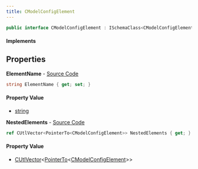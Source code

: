 ```yaml
---
title: CModelConfigElement
---
```


```csharp
public interface CModelConfigElement : ISchemaClass<CModelConfigElement>, ISchemaField, ISchemaClass, INativeHandle
```

#### Implements

## Properties

**ElementName** - [Source Code](https://github.com/swiftly-solution/swiftlys2/blob/main/managed/src/SwiftlyS2.Generated/Schemas/Interfaces/CModelConfigElement.cs#L16)

```csharp
string ElementName { get; set; }
```

#### Property Value

- [string](https://learn.microsoft.com/dotnet/api/system.string)

**NestedElements** - [Source Code](https://github.com/swiftly-solution/swiftlys2/blob/main/managed/src/SwiftlyS2.Generated/Schemas/Interfaces/CModelConfigElement.cs#L18)

```csharp
ref CUtlVector<PointerTo<CModelConfigElement>> NestedElements { get; }
```

#### Property Value

- [CUtlVector](/docs/api/shared/natives/cutlvector-1)<[PointerTo](/docs/api/shared/natives/pointerto-1)<[CModelConfigElement](/docs/api/shared/schemadefinitions/cmodelconfigelement)>>

